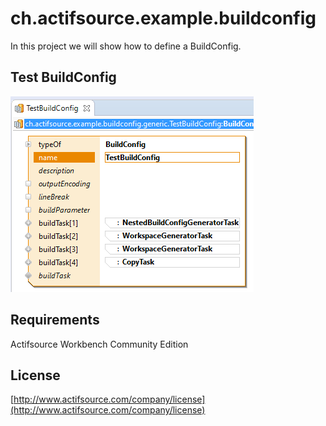 # ch.actifsource.example.buildconfig
In this project we will show how to define a BuildConfig.

## Test BuildConfig
![BuildConfig](images/buildconfig.png)


## Requirements
Actifsource  Workbench Community Edition

## License
[http://www.actifsource.com/company/license](http://www.actifsource.com/company/license)